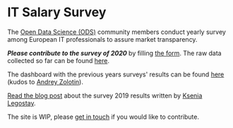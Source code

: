 # IT Salary Survey

The <a href="https://ods.ai/" target="_blank" rel="noopener">Open Data Science (ODS)</a> community members conduct yearly survey among European IT professionals to assure market transparency.

<strong><em>Please contribute to the survey of 2020</em></strong> by filling [the form](./form.md). The raw data collected so far can be found <a href="https://docs.google.com/spreadsheets/d/1DjPgQeBu53I0Dws4YMbXyyQdWDLpMtkSu4FhGux0epY/edit#gid=1727021736" target="_blank" rel="noopener">here</a>.

The dashboard with the previous years surveys' results can be found <a href="dashboard.html" target="_blank" rel="noopener">here</a> (kudos to <a href="https://www.linkedin.com/in/nitoloz/>" target="_blank" rel="noopener">Andrey Zolotin</a>).

[Read the blog post](blog/results/2019.md) about the survey 2019 results written by <a href="https://www.linkedin.com/in/ksenialeg/" target="_blank" rel="noopener">Ksenia Legostay</a>.

The site is WIP, please <a href="https://www.linkedin.com/in/dkisler/" target="_blank" rel="noopener">get in touch</a> if you would like to contribute.
